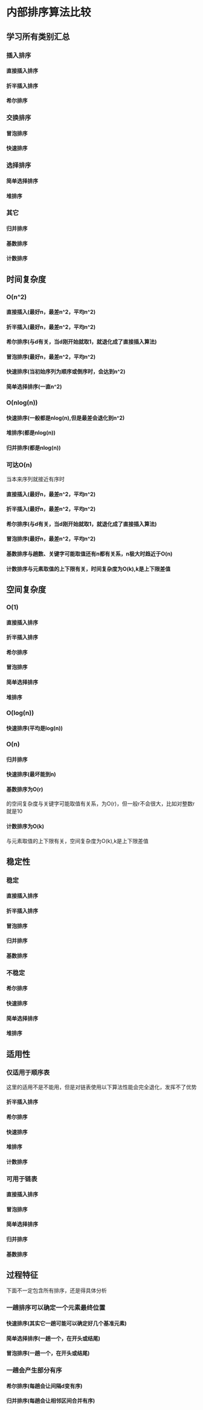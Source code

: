 # 内部排序算法比较



## 学习所有类别汇总

### 插入排序

#### 直接插入排序

#### 折半插入排序

#### 希尔排序

### 交换排序

#### 冒泡排序

#### 快速排序

### 选择排序

#### 简单选择排序

#### 堆排序

### 其它

#### 归并排序

#### 基数排序

#### 计数排序



## 时间复杂度

### O(n^2)

#### 直接插入(最好n，最差n^2，平均n^2)

#### 折半插入(最好n，最差n^2，平均n^2)

#### 希尔排序(与d有关，当d刚开始就取1，就退化成了直接插入算法)

#### 冒泡排序(最好n，最差n^2，平均n^2)

#### 快速排序(当初始序列为顺序或倒序时，会达到n^2)

#### 简单选择排序(一直n^2)



### O(nlog(n))

#### 快速排序(一般都是nlog(n),但是最差会退化到n^2)

#### 堆排序(都是nlog(n))

#### 归并排序(都是nlog(n))



### 可达O(n)

当本来序列就接近有序时

#### 直接插入(最好n，最差n^2，平均n^2)

#### 折半插入(最好n，最差n^2，平均n^2)

#### 希尔排序(与d有关，当d刚开始就取1，就退化成了直接插入算法)

#### 冒泡排序(最好n，最差n^2，平均n^2)

#### 基数排序与趟数、关键字可能取值还有n都有关系，n极大时趋近于O(n)

#### 计数排序与元素取值的上下限有关，时间复杂度为O(k),k是上下限差值

##  空间复杂度

### O(1)

#### 直接插入排序

#### 折半插入排序

#### 希尔排序

#### 冒泡排序

#### 简单选择排序

#### 堆排序

### O(log(n))

#### 快速排序(平均是log(n))

### O(n)

#### 归并排序

#### 快速排序(最坏能到n)

#### 基数排序为O(r)

的空间复杂度与关键字可能取值有关系，为O(r)，但一般r不会很大，比如对整数r就是10

#### 计数排序为O(k)

与元素取值的上下限有关，空间复杂度为O(k),k是上下限差值

## 稳定性

### 稳定

#### 直接插入排序

#### 折半插入排序

#### 冒泡排序

#### 归并排序

#### 基数排序



### 不稳定

#### 希尔排序

#### 快速排序

#### 简单选择排序

#### 堆排序



## 适用性

### 仅适用于顺序表

这里的适用不是不能用，但是对链表使用以下算法性能会完全退化，发挥不了优势

#### 折半插入排序

#### 希尔排序

#### 快速排序

#### 堆排序

#### 计数排序

### 可用于链表

#### 直接插入排序

#### 冒泡排序

#### 简单选择排序

#### 归并排序

#### 基数排序



## 过程特征

下面不一定包含所有排序，还是得具体分析

### 一趟排序可以确定一个元素最终位置

#### 快速排序(其实它一趟可能可以确定好几个基准元素)

#### 简单选择排序(一趟一个，在开头或结尾)

#### 冒泡排序(一趟一个，在开头或结尾)



### 一趟会产生部分有序

#### 希尔排序(每趟会让间隔d变有序)

#### 归并排序(每趟会让相邻区间合并有序)